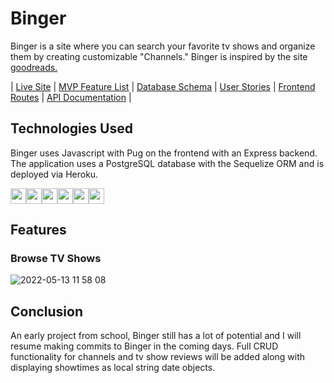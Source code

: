 # Binger

Binger is a site where you can search your favorite tv shows and organize them by creating customizable "Channels." Binger is 
inspired by the site [goodreads.](https://www.goodreads.com)

| [Live Site](http://binger-app.herokuapp.com/) | [MVP Feature List](https://github.com/mpuer/Binger/wiki/MVP-Feature-List) | [Database Schema](https://github.com/mpuer/Binger/wiki/Database-Schema) | [User Stories](https://github.com/mpuer/Binger/wiki/User-Stories---Acceptance-Criteria) | [Frontend Routes](https://github.com/mpuer/Binger/wiki/Frontend-Routes) | [API Documentation](https://github.com/mpuer/Binger/wiki/API-Documentation) |

## Technologies Used

Binger uses Javascript with Pug on the frontend with an Express backend. The application uses a PostgreSQL database with the Sequelize ORM and is deployed via Heroku.

<img src="https://user-images.githubusercontent.com/81934894/167939319-40ad331b-5718-4d67-a410-ed75adfffebd.svg" width="25" height="25"><img src="https://user-images.githubusercontent.com/81934894/167940850-cd9b586d-7e4b-4a44-8665-c1aa80c6c348.svg" width="25" height="25"><img src="https://user-images.githubusercontent.com/81934894/167923126-4e788245-c2be-41d9-82b6-7c5110c1b214.svg" width="25" height="25"><img src="https://user-images.githubusercontent.com/81934894/167941258-11a0b456-b4f6-44ab-b984-7665ab3090f7.svg" width="25" height="25"><img src="https://user-images.githubusercontent.com/81934894/167941591-88b41548-0f6b-4d81-862e-624836326836.svg" width="25" height="25"><img src="https://user-images.githubusercontent.com/81934894/167941934-d8a97a26-1cfc-41d6-b997-10950331528e.svg" width="25" height="25">

## Features
### Browse TV Shows

![2022-05-13 11 58 08](https://user-images.githubusercontent.com/81934894/171740704-cf5dada6-9db0-4b52-90ef-50fce3c5ed56.gif)


## Conclusion

An early project from school, Binger still has a lot of potential and I will resume making commits to Binger in the coming days. Full CRUD functionality for channels and tv show reviews will be added along with displaying showtimes as local string date objects. 
